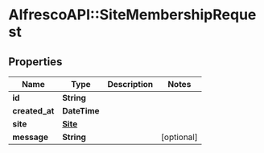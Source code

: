 # AlfrescoAPI::SiteMembershipRequest

## Properties
Name | Type | Description | Notes
------------ | ------------- | ------------- | -------------
**id** | **String** |  | 
**created_at** | **DateTime** |  | 
**site** | [**Site**](Site.md) |  | 
**message** | **String** |  | [optional] 


